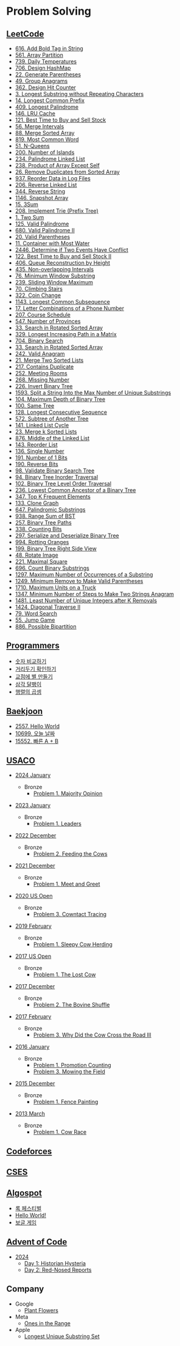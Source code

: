 # Problem Solving

## [LeetCode](https://leetcode.com/)

* [616. Add Bold Tag in String](https://leetcode.com/problems/add-bold-tag-in-string)
* [561. Array Partition](https://leetcode.com/problems/array-partition)
* [739. Daily Temperatures](https://leetcode.com/problems/daily-temperatures)
* [706. Design HashMap](https://leetcode.com/problems/design-hashmap)
* [22. Generate Parentheses](https://leetcode.com/problems/generate-parentheses)
* [49. Group Anagrams](https://leetcode.com/problems/group-anagrams/)
* [362. Design Hit Counter](https://leetcode.com/problems/design-hit-counter)
* [3. Longest Substring without Repeating Characters](https://leetcode.com/problems/longest-substring-without-repeating-characters)
* [14. Longest Common Prefix](https://leetcode.com/problems/longest-common-prefix)
* [409. Longest Palindrome](https://leetcode.com/problems/longest-palindrome)
* [146. LRU Cache](https://leetcode.com/problems/lru-cache)
* [121. Best Time to Buy and Sell Stock](https://leetcode.com/problems/best-time-to-buy-and-sell-stock)
* [56. Merge Intervals](https://leetcode.com/problems/merge-intervals)
* [88. Merge Sorted Array](https://leetcode.com/problems/merge-sorted-array)
* [819. Most Common Word](https://leetcode.com/problems/most-common-word)
* [51. N-Queens](https://leetcode.com/problems/n-queens)
* [200. Number of Islands](https://leetcode.com/problems/number-of-islands)
* [234. Palindrome Linked List](https://leetcode.com/problems/palindrome-linked-list)
* [238. Product of Array Except Self](https://leetcode.com/problems/product-of-array-except-self)
* [26. Remove Duplicates from Sorted Array](https://leetcode.com/problems/remove-duplicates-from-sorted-array)
* [937. Reorder Data in Log Files](https://leetcode.com/problems/reorder-data-in-log-files)
* [206. Reverse Linked List](https://leetcode.com/problems/reverse-linked-list)
* [344. Reverse String](https://leetcode.com/problems/reverse-string)
* [1146. Snapshot Array](https://leetcode.com/problems/snapshot-array)
* [15. 3Sum](https://leetcode.com/problems/3sum)
* [208. Implement Trie (Prefix Tree)](https://leetcode.com/problems/implement-trie-prefix-tree)
* [1. Two Sum](https://leetcode.com/problems/two-sum)
* [125. Valid Palindrome](https://leetcode.com/problems/valid-palindrome)
* [680. Valid Palindrome II](https://leetcode.com/problems/valid-palindrome-ii)
* [20. Valid Parentheses](https://leetcode.com/problems/valid-parentheses)
* [11. Container with Most Water](https://leetcode.com/problems/container-with-most-water)
* [2446. Determine if Two Events Have Conflict](https://leetcode.com/problems/determine-if-two-events-have-conflict)
* [122. Best Time to Buy and Sell Stock II](https://leetcode.com/problems/best-time-to-buy-and-sell-stock-ii)
* [406. Queue Reconstruction by Height](https://leetcode.com/problems/queue-reconstruction-by-height)
* [435. Non-overlapping Intervals](https://leetcode.com/problems/non-overlapping-intervals)
* [76. Minimum Window Substring](https://leetcode.com/problems/minimum-window-substring)
* [239. Sliding Window Maximum](https://leetcode.com/problems/sliding-window-maximum)
* [70. Climbing Stairs](https://leetcode.com/problems/climbing-stairs)
* [322. Coin Change](https://leetcode.com/problems/coin-change)
* [1143. Longest Common Subsequence
  ](https://leetcode.com/problems/longest-common-subsequence)
* [17. Letter Combinations of a Phone Number](https://leetcode.com/problems/letter-combinations-of-a-phone-number)
* [207. Course Schedule](https://leetcode.com/problems/course-schedule)
* [547. Number of Provinces](https://leetcode.com/problems/number-of-provinces)
* [33. Search in Rotated Sorted Array](https://leetcode.com/problems/search-in-rotated-sorted-array)
* [329. Longest Increasing Path in a Matrix](https://leetcode.com/problems/longest-increasing-path-in-a-matrix)
* [704. Binary Search](https://leetcode.com/problems/binary-search)
* [33. Search in Rotated Sorted Array](https://leetcode.com/problems/search-in-rotated-sorted-array)
* [242. Valid Anagram](https://leetcode.com/problems/valid-anagram)
* [21. Merge Two Sorted Lists](https://leetcode.com/problems/merge-two-sorted-lists)
* [217. Contains Duplicate](https://leetcode.com/problems/contains-duplicate/description)
* [252. Meeting Rooms](https://leetcode.com/problems/meeting-rooms)
* [268. Missing Number](https://leetcode.com/problems/missing-number)
* [226. Invert Binary Tree](https://leetcode.com/problems/invert-binary-tree)
* [1593. Split a String Into the Max Number of Unique Substrings](https://leetcode.com/problems/split-a-string-into-the-max-number-of-unique-substrings)
* [104. Maximum Depth of Binary Tree](https://leetcode.com/problems/maximum-depth-of-binary-tree)
* [100. Same Tree](https://leetcode.com/problems/same-tree)
* [128. Longest Consecutive Sequence](https://leetcode.com/problems/longest-consecutive-sequence)
* [572. Subtree of Another Tree](https://leetcode.com/problems/subtree-of-another-tree/)
* [141. Linked List Cycle](https://leetcode.com/problems/linked-list-cycle)
* [23. Merge k Sorted Lists](https://leetcode.com/problems/merge-k-sorted-lists)
* [876. Middle of the Linked List](https://leetcode.com/problems/middle-of-the-linked-list)
* [143. Reorder List](https://leetcode.com/problems/reorder-list)
* [136. Single Number](https://leetcode.com/problems/single-number)
* [191. Number of 1 Bits](https://leetcode.com/problems/number-of-1-bits)
* [190. Reverse Bits](https://leetcode.com/problems/reverse-bits)
* [98. Validate Binary Search Tree](https://leetcode.com/problems/validate-binary-search-tree)
* [94. Binary Tree Inorder Traversal](https://leetcode.com/problems/binary-tree-inorder-traversal)
* [102. Binary Tree Level Order Traversal](https://leetcode.com/problems/binary-tree-level-order-traversal)
* [236. Lowest Common Ancestor of a Binary Tree](https://leetcode.com/problems/lowest-common-ancestor-of-a-binary-tree)
* [347. Top K Frequent Elements](https://leetcode.com/problems/top-k-frequent-elements)
* [133. Clone Graph](https://leetcode.com/problems/clone-graph)
* [647. Palindromic Substrings](https://leetcode.com/problems/palindromic-substrings)
* [938. Range Sum of BST](https://leetcode.com/problems/range-sum-of-bst)
* [257. Binary Tree Paths](https://leetcode.com/problems/binary-tree-paths)
* [338. Counting Bits](https://leetcode.com/problems/counting-bits)
* [297. Serialize and Deserialize Binary Tree](https://leetcode.com/problems/serialize-and-deserialize-binary-tree)
* [994. Rotting Oranges](https://leetcode.com/problems/rotting-oranges)
* [199. Binary Tree Right Side View](https://leetcode.com/problems/binary-tree-right-side-view)
* [48. Rotate Image](https://leetcode.com/problems/rotate-image)
* [221. Maximal Square](https://leetcode.com/problems/maximal-square)
* [696. Count Binary Substrings](https://leetcode.com/problems/count-binary-substrings/)
* [1297. Maximum Number of Occurrences of a Substring](https://leetcode.com/problems/maximum-number-of-occurrences-of-a-substring)
* [1249. Minimum Remove to Make Valid Parentheses](https://leetcode.com/problems/minimum-remove-to-make-valid-parentheses)
* [1710. Maximum Units on a Truck](https://leetcode.com/problems/maximum-units-on-a-truck)
* [1347. Minimum Number of Steps to Make Two Strings Anagram](https://leetcode.com/problems/minimum-number-of-steps-to-make-two-strings-anagram)
* [1481. Least Number of Unique Integers after K Removals](https://leetcode.com/problems/least-number-of-unique-integers-after-k-removals)
* [1424. Diagonal Traverse II](https://leetcode.com/problems/diagonal-traverse-ii)
* [79. Word Search](https://leetcode.com/problems/word-search)
* [55. Jump Game](https://leetcode.com/problems/jump-game)
* [886. Possible Bipartition](https://leetcode.com/problems/possible-bipartition)

## [Programmers](https://programmers.co.kr/)

* [숫자 비교하기](https://school.programmers.co.kr/learn/courses/30/lessons/120807)
* [거리두기 확인하기](https://school.programmers.co.kr/learn/courses/30/lessons/81302)
* [교점에 별 만들기](https://school.programmers.co.kr/learn/courses/30/lessons/87377)
* [삼각 달팽이](https://school.programmers.co.kr/learn/courses/30/lessons/68645)
* [행렬의 곱셈](https://school.programmers.co.kr/learn/courses/30/lessons/12949)

## [Baekjoon](https://www.acmicpc.net/)

* [2557. Hello World](https://www.acmicpc.net/problem/2557)
* [10699. 오늘 날짜](https://www.acmicpc.net/problem/10699)
* [15552. 빠른 A + B](https://www.acmicpc.net/problem/15552)

## [USACO](https://usaco.org/index.php)

* [2024 January](https://usaco.org/index.php?page=jan24results)
  * Bronze
    * [Problem 1. Majority Opinion](https://usaco.org/index.php?page=viewproblem2&cpid=1371)

* [2023 January](https://usaco.org/index.php?page=jan23results)
  * Bronze
    * [Problem 1. Leaders](https://usaco.org/index.php?page=viewproblem2&cpid=1275)

* [2022 December](https://usaco.org/index.php?page=dec22results)
  * Bronze
    * [Problem 2. Feeding the Cows](https://usaco.org/index.php?page=viewproblem2&cpid=1252)

* [2021 December](https://usaco.org/index.php?page=dec12problems)
  * Bronze
    * [Problem 1. Meet and Greet](https://usaco.org/index.php?page=viewproblem2&cpid=205)

* [2020 US Open](https://usaco.org/index.php?page=open20results)
  * Bronze
    * [Problem 3. Cowntact Tracing
      ](https://usaco.org/index.php?page=viewproblem2&cpid=1037)

* [2019 February](https://usaco.org/index.php?page=feb19results)
  * Bronze
    * [Problem 1. Sleepy Cow Herding
      ](https://usaco.org/index.php?page=viewproblem2&cpid=915)

* [2017 US Open](https://usaco.org/index.php?page=open17results)
  * Bronze
    * [Problem 1. The Lost Cow](https://usaco.org/index.php?page=viewproblem2&cpid=735)

* [2017 December](https://usaco.org/index.php?page=dec17results)
  * Bronze
    * [Problem 2. The Bovine Shuffle](https://usaco.org/index.php?page=viewproblem2&cpid=760)

* [2017 February](https://usaco.org/index.php?page=feb17results)
  * Bronze
    * [Problem 3. Why Did the Cow Cross the Road III](https://usaco.org/index.php?page=viewproblem2&cpid=713)

* [2016 January](https://usaco.org/index.php?page=jan16results)
  * Bronze
    * [Problem 1. Promotion Counting](https://usaco.org/index.php?page=viewproblem2&cpid=591)
    * [Problem 3. Mowing the Field](https://usaco.org/index.php?page=viewproblem2&cpid=593)

* [2015 December](https://usaco.org/index.php?page=dec15results)
  * Bronze
    * [Problem 1. Fence Painting](https://usaco.org/index.php?page=viewproblem2&cpid=567)
* [2013 March](https://usaco.org/index.php?page=mar13problems)
  * Bronze
    * [Problem 1. Cow Race](https://usaco.org/index.php?page=viewproblem2&cpid=259)

## [Codeforces](https://codeforces.com/)

## [CSES](https://cses.fi/)

## [Algospot](https://algospot.com/)

- [록 페스티벌](https://algospot.com/judge/problem/read/FESTIVAL)
- [Hello World!](https://algospot.com/judge/problem/read/HELLOWORLD)
- [보글 게임](https://algospot.com/judge/problem/read/BOGGLE)

## [Advent of Code](https://adventofcode.com/)

- [2024](https://adventofcode.com/2024)
  - [Day 1: Historian Hysteria](https://adventofcode.com/2024/day/1)
  - [Day 2: Red-Nosed Reports](https://adventofcode.com/2024/day/2)

## Company

- Google
  - [Plant Flowers](https://github.com/giwankim/ps/blob/main/src/main/java/in/the/wild/google/PlantFlowers.java)
- Meta
  - [Ones in the Range](https://github.com/giwankim/ps/blob/main/src/main/java/in/the/wild/meta/OnesInTheRange.java)
- Apple
  - [Longest Unique Substring Set](https://docs.google.com/document/d/1kI0aOmsuok64NuGV4IF8yFV0HdBdJBtQm07G01Hllr4/edit?tab=t.0)
